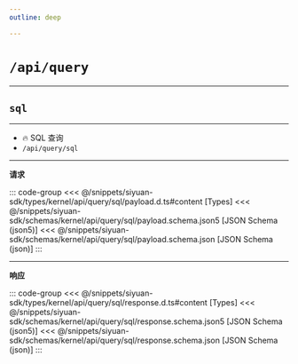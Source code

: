 ```yaml
---
outline: deep

---
```


# `/api/query`

---
## `sql`

---

- 🔥 SQL 查询
- `/api/query/sql`

---
**请求**

::: code-group
<<< @/snippets/siyuan-sdk/types/kernel/api/query/sql/payload.d.ts#content [Types]
<<< @/snippets/siyuan-sdk/schemas/kernel/api/query/sql/payload.schema.json5 [JSON Schema (json5)]
<<< @/snippets/siyuan-sdk/schemas/kernel/api/query/sql/payload.schema.json [JSON Schema (json)]
:::

---
**响应**

::: code-group
<<< @/snippets/siyuan-sdk/types/kernel/api/query/sql/response.d.ts#content [Types]
<<< @/snippets/siyuan-sdk/schemas/kernel/api/query/sql/response.schema.json5 [JSON Schema (json5)]
<<< @/snippets/siyuan-sdk/schemas/kernel/api/query/sql/response.schema.json [JSON Schema (json)]
:::

